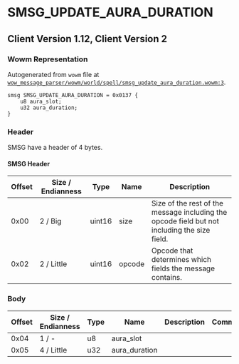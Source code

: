 # SMSG_UPDATE_AURA_DURATION

## Client Version 1.12, Client Version 2

### Wowm Representation

Autogenerated from `wowm` file at [`wow_message_parser/wowm/world/spell/smsg_update_aura_duration.wowm:3`](https://github.com/gtker/wow_messages/tree/main/wow_message_parser/wowm/world/spell/smsg_update_aura_duration.wowm#L3).
```rust,ignore
smsg SMSG_UPDATE_AURA_DURATION = 0x0137 {
    u8 aura_slot;
    u32 aura_duration;
}
```
### Header

SMSG have a header of 4 bytes.

#### SMSG Header

| Offset | Size / Endianness | Type   | Name   | Description |
| ------ | ----------------- | ------ | ------ | ----------- |
| 0x00   | 2 / Big           | uint16 | size   | Size of the rest of the message including the opcode field but not including the size field.|
| 0x02   | 2 / Little        | uint16 | opcode | Opcode that determines which fields the message contains.|

### Body

| Offset | Size / Endianness | Type | Name | Description | Comment |
| ------ | ----------------- | ---- | ---- | ----------- | ------- |
| 0x04 | 1 / - | u8 | aura_slot |  |  |
| 0x05 | 4 / Little | u32 | aura_duration |  |  |

